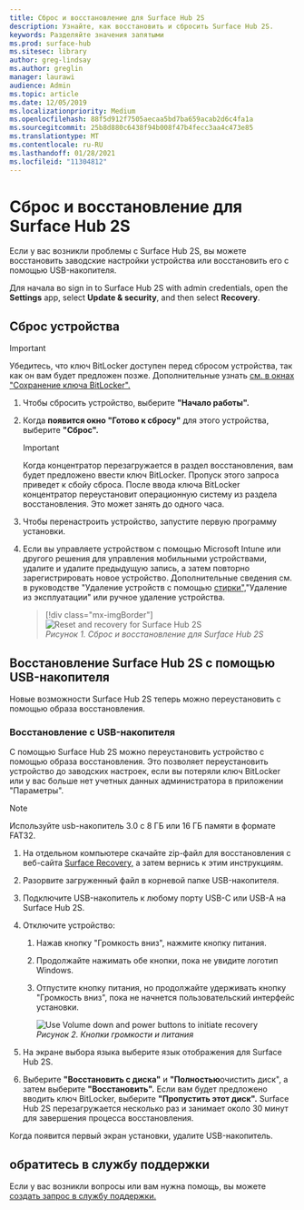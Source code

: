 ```yaml
---
title: Сброс и восстановление для Surface Hub 2S
description: Узнайте, как восстановить и сбросить Surface Hub 2S.
keywords: Разделяйте значения запятыми
ms.prod: surface-hub
ms.sitesec: library
author: greg-lindsay
ms.author: greglin
manager: laurawi
audience: Admin
ms.topic: article
ms.date: 12/05/2019
ms.localizationpriority: Medium
ms.openlocfilehash: 88f5d912f7505aecaa5bd7ba659acab2d6c4fa1a
ms.sourcegitcommit: 25b8d880c6438f94b008f47b4fecc3aa4c473e85
ms.translationtype: MT
ms.contentlocale: ru-RU
ms.lasthandoff: 01/28/2021
ms.locfileid: "11304812"
---
```

# Сброс и восстановление для Surface Hub 2S

Если у вас возникли проблемы с Surface Hub 2S, вы можете восстановить заводские настройки устройства или восстановить его с помощью USB-накопителя.

Для начала во sign in to Surface Hub 2S with admin credentials, open the **Settings** app, select **Update & security**, and then select **Recovery**.

## Сброс устройства

   > [!IMPORTANT]
   > Убедитесь, что ключ BitLocker доступен перед сбросом устройства, так как он вам будет предложен позже. Дополнительные узнать [см. в окнах "Сохранение ключа BitLocker".](save-bitlocker-key-surface-hub.md)

1. Чтобы сбросить устройство, выберите **"Начало работы".**

2. Когда **появится окно "Готово к сбросу"** для этого устройства, выберите **"Сброс".** 
  
   > [!IMPORTANT]
   > Когда концентратор перезагружается в раздел восстановления, вам будет предложено ввести ключ BitLocker. Пропуск этого запроса приведет к сбойу сброса. После ввода ключа BitLocker концентратор переустановит операционную систему из раздела восстановления. Это может занять до одного часа.
  
3. Чтобы перенастроить устройство, запустите первую программу установки.

4. Если вы управляете устройством с помощью Microsoft Intune или другого решения для управления мобильными устройствами, удалите и удалите предыдущую запись, а затем повторно зарегистрировать новое устройство. Дополнительные сведения см. в руководстве "Удаление устройств с помощью [стирки",](https://docs.microsoft.com/intune/devices-wipe)"Удаление из эксплуатации" или ручное удаление устройства.

   > [!div class="mx-imgBorder"]
   > ![*Reset and recovery for Surface Hub 2S*](images/sh2-reset.png)
   <br/>*Рисунок 1. Сброс и восстановление для Surface Hub 2S* 

## Восстановление Surface Hub 2S с помощью USB-накопителя

Новые возможности Surface Hub 2S теперь можно переустановить с помощью образа восстановления.

### Восстановление с USB-накопителя

С помощью Surface Hub 2S можно переустановить устройство с помощью образа восстановления. Это позволяет переустановить устройство до заводских настроек, если вы потеряли ключ BitLocker или у вас больше нет учетных данных администратора в приложении "Параметры".

>[!NOTE]
>Используйте usb-накопитель 3.0 с 8 ГБ или 16 ГБ памяти в формате FAT32.

1. На отдельном компьютере скачайте zip-файл для восстановления с веб-сайта [Surface Recovery,](https://support.microsoft.com/surfacerecoveryimage?devicetype=surfacehub2s) а затем вернись к этим инструкциям. 

1. Разорвите загруженный файл в корневой папке USB-накопителя.  

1. Подключите USB-накопитель к любому порту USB-C или USB-A на Surface Hub 2S.

1. Отключите устройство:

   1. Нажав кнопку "Громкость вниз", нажмите кнопку питания.
   1. Продолжайте нажимать обе кнопки, пока не увидите логотип Windows.
   1. Отпустите кнопку питания, но продолжайте удерживать кнопку "Громкость вниз", пока не начнется пользовательский интерфейс установки.

      ![*Use Volume down and power buttons to initiate recovery*](images/sh2-keypad.png)
      <br>*Рисунок 2. Кнопки громкости и питания*

1. На экране выбора языка выберите язык отображения для Surface Hub 2S.

1. Выберите **"Восстановить с диска"** и **"Полностью**очистить диск", а затем выберите **"Восстановить".** Если вам будет предложено вводить ключ BitLocker, выберите **"Пропустить этот диск".** Surface Hub 2S перезагружается несколько раз и занимает около 30 минут для завершения процесса восстановления.

Когда появится первый экран установки, удалите USB-накопитель.

## обратитесь в службу поддержки

Если у вас возникли вопросы или вам нужна помощь, вы можете [создать запрос в службу поддержки.](https://support.microsoft.com/supportforbusiness/productselection)
